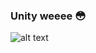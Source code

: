 ### Unity weeee 😳

![alt text](https://www.gstatic.com/android/keyboard/emojikitchen/20201001/u1f633/u1f633_u1f633.png?fbx)
<!--
**d12kdev/d12kdev** is a ✨ _special_ ✨ repository because its `README.md` (this file) appears on your GitHub profile.

Here are some ideas to get you started:

- 🔭 I’m currently working on ...
- 🌱 I’m currently learning ...
- 👯 I’m looking to collaborate on ...
- 🤔 I’m looking for help with ...
- 💬 Ask me about ...
- 📫 How to reach me: ...
- 😄 Pronouns: ...
- ⚡ Fun fact: ...
-->
